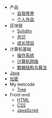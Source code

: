 <!-- docs/_sidebar.md -->

- 产品
	- [自我修养](pm/product_understanding/)
	- [个人作品](pm/my_product/)
- 区块链
	- [Solidity](blockchain/solidity/)
	- [共识](blockchain/consensus/)
	- [成长项目](blockchain/item/)
- 计算机基础
	- [操作系统](basis/operation_system/)
	- [计算机网络](basis/compute_network/)
	- [数据结构与算法](basis/data_structure/)
- [Java](java/)
- [加密](code/)
- My leetcode
	- [Tree](leetcode/tree/)
- Front-end
	- [HTML](front-end/html/)
	- [CSS](front-end/css/)
	- [JavaScript](front-end/javascript/)


